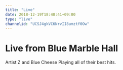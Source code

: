 ```yaml
---
title: "Live"
date: 2018-12-19T18:48:41+09:00
type: "live"
channelid: "UCSJ4gkVC6NrvII8umztf0Ow"
---
```


# Live from Blue Marble Hall
Artist Z and Blue Cheese
Playing all of their best hits.

